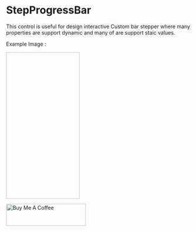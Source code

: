 # StepProgressBar

This control is useful for design interactive Custom bar stepper where many properties are support dynamic and many of are support staic values.

Example Image :

<img source="https://github.com/shubhamsharma12147/StepProgressBar/blob/master/Example%201.png"  width="200" height="400"/>



<a href="https://www.buymeacoffee.com/Shubham121" target="_blank"><img src="https://cdn.buymeacoffee.com/buttons/v2/default-yellow.png" alt="Buy Me A Coffee" style="height: 60px !important;width: 217px !important;" ></a>
